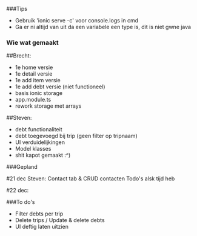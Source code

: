 ###Tips

- Gebruik 'ionic serve -c' voor console.logs in cmd
- Ga er ni altijd van uit da een variabele een type is, dit is niet gwne java

### Wie wat gemaakt

##Brecht:
 - 1e home versie
 - 1e detail versie
 - 1e add item versie
 - 1e add debt versie (niet functioneel)
 - basis ionic storage
 - app.module.ts
 - rework storage met arrays

 ##Steven:
 - debt functionaliteit
 - debt toegevoegd bij trip (geen filter op tripnaam)
 - UI verduidelijkingen
 - Model klasses
 - shit kapot gemaakt :^)
 

 ###Gepland

#21 dec Steven: 
Contact tab & CRUD contacten
Todo's alsk tijd heb

#22 dec:


###To do's

- Filter debts per trip
- Delete trips / Update & delete debts
- UI deftig laten uitzien
